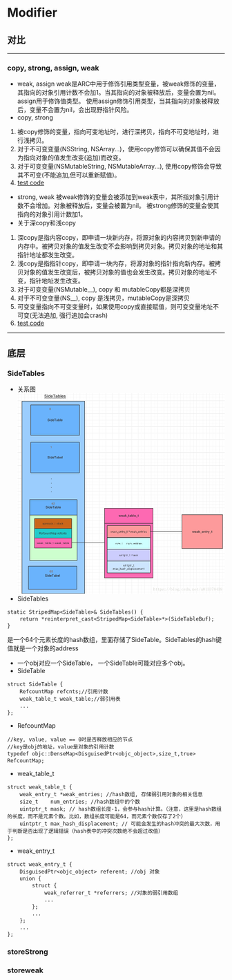 # Modifier

## 对比 
-------------------

### copy, strong, assign, weak

* weak, assign
   weak是ARC中用于修饰引用类型变量，被weak修饰的变量，其指向的对象引用计数不会加1。当其指向的对象被释放后，变量会置为nil。
   assign用于修饰值类型。
   使用assign修饰引用类型，当其指向的对象被释放后，变量不会置为nil，会出现野指针风险。
* copy, strong
1. 被copy修饰的变量，指向可变地址时，进行深拷贝，指向不可变地址时，进行浅拷贝。
2. 对于不可变变量(NSString, NSArray...)，使用copy修饰可以确保其值不会因为指向对象的值发生改变(追加)而改变。
3. 对于可变变量(NSMutableString, NSMutableArray...), 使用copy修饰会导致其不可变(不能追加,但可以重新赋值)。
4. [test code](/TestCopyStrong.m) 
* strong, weak
   被weak修饰的变量会被添加到weak表中，其所指对象引用计数不会增加。对象被释放后，变量会被置为nil。
   被strong修饰的变量会使其指向的对象引用计数加1。
* 关于深copy和浅copy
1. 深copy是指内容copy，即申请一块新内存，将源对象的内容拷贝到新申请的内存中。被拷贝对象的值发生改变不会影响到拷贝对象。拷贝对象的地址和其指针地址都发生改变。
2. 浅copy是指指针copy，即申请一块内存，将源对象的指针指向新内存。被拷贝对象的值发生改变后，被拷贝对象的值也会发生改变。拷贝对象的地址不变，指针地址发生改变。
3. 对于可变变量(NSMutable__), copy 和 mutableCopy都是深拷贝
4. 对于不可变变量(NS__), copy 是浅拷贝，mutableCopy是深拷贝
5. 可变变量指向不可变变量时，如果使用copy或直接赋值，则可变变量地址不可变(无法追加, 强行追加会crash)
6. [test code](/TestCopy.m) 
-----------

## 底层
### SideTables
* 关系图 ![pic](/SideTables.png)
* SideTables
```
static StripedMap<SideTable>& SideTables() {
    return *reinterpret_cast<StripedMap<SideTable>*>(SideTableBuf);
}
```
   是一个64个元素长度的hash数组，里面存储了SideTable。SideTables的hash键值就是一个对象的address
* 一个obj对应一个SideTable， 一个SideTable可能对应多个obj。
* SideTable
```
struct SideTable {
    RefcountMap refcnts;//引用计数
    weak_table_t weak_table;//弱引用表
    ...
};
```
* RefcountMap
```
//key, value, value == 0时是否释放相应的节点
//key是obj的地址，value是对象的引用计数
typedef objc::DenseMap<DisguisedPtr<objc_object>,size_t,true> RefcountMap;
```
* weak_table_t
```
struct weak_table_t {
    weak_entry_t *weak_entries; //hash数组, 存储弱引用对象的相关信息
    size_t    num_entries; //hash数组中的个数
    uintptr_t mask; // hash数组长度-1，会参与hash计算。（注意，这里是hash数组的长度，而不是元素个数。比如，数组长度可能是64，而元素个数仅存了2个）
    uintptr_t max_hash_displacement; // 可能会发生的hash冲突的最大次数，用于判断是否出现了逻辑错误（hash表中的冲突次数绝不会超过改值）
};

```
* weak_entry_t
```
struct weak_entry_t {
    DisguisedPtr<objc_object> referent; //obj 对象
    union {
        struct {
            weak_referrer_t *referrers; //对象的弱引用数组
            ...
        };
        ...
    };
    ...
};
```

### storeStrong
### storeweak


